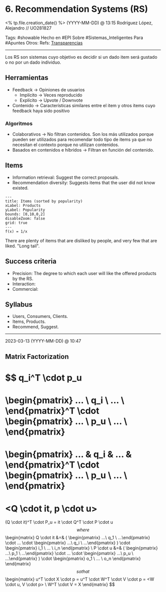 # 6. Recommendation Systems (RS)
<% tp.file.creation_date() %> (YYYY-MM-DD) @ 13:15
Rodríguez López, Alejandro // UO281827

Tags:
	#showable
	Hecho en #EPI
	Sobre #Sistemas_Inteligentes 
	Para #Apuntes 
	Otros:
	Refs:
		 [Transparencias](https://www.campusvirtual.uniovi.es/pluginfile.php/984529/mod_resource/content/0/L7%20RS%20%282%29.pdf)
 
<hr>

Los RS son sistemas cuyo objetivo es decidir si un dado item será gustado o no por un dado individuo.
## Herramientas
- Feedback -> Opiniones de usuarios
	- Implícito -> Veces reproducido
	- Explícito -> Upvote / Downvote
- Contenido -> Características similares entre el item y otros items cuyo feedback haya sido positivo

### Algoritmos
- Colaborativos -> No filtran contenidos.
Son los más utilizados porque pueden ser utilizados para recomendar todo tipo de items ya que no necesitan el contexto porque no utilizan contenidos.
- Basados en contenidos e híbridos -> Filtran en función del contenido.

## Items
- Information retrieval: Suggest the correct proposals.
- Recommendation diversity: Suggests items that the user did not know existed.
```functionplot
---
title: Items (sorted by popularity)
xLabel: Products
yLabel: Popularity
bounds: [0,10,0,2]
disableZoom: false
grid: true
---
f(x) = 1/x
```
There are plenty of items that are disliked by people, and very few that are liked. "Long tail".

## Success criteria
- Precision: The degree to which each user will like the offered products by the RS.
- Interaction:
- Commercial:

## Syllabus
- Users, Consumers, Clients.
- Items, Products.
- Recommend, Suggest.

<hr>

2023-03-13 (YYYY-MM-DD) @ 10:47

## Matrix Factorization
$$
q_i^T \cdot p_u
=
\begin{pmatrix} ... \\ q_i \\ ... \\ \end{pmatrix}^T \cdot
\begin{pmatrix} ... \\ p_u \\ ... \\ \end{pmatrix}
=
\begin{pmatrix} ... & q_i & ... & \end{pmatrix}^T \cdot
\begin{pmatrix} ... \\ p_u \\ ... \\ \end{pmatrix}
=
<Q \cdot it, p \cdot u> 
=
(Q \cdot it)^T \cdot P_u = it \cdot Q^T \cdot P \cdot u
$$
where
$$
\begin{matrix}
Q \cdot it &=& (
	\begin{pmatrix} ...\\ q_1 \\ ...\end{pmatrix} \cdot ... \cdot \begin{pmatrix} ...\\ q_i \\ ...\end{pmatrix}
) \cdot
\begin{pmatrix} i_1 \\ ... \\ i_n \end{pmatrix}
\\
P \cdot u &=& (
	\begin{pmatrix} ...\\ p_1 \\ ...\end{pmatrix} \cdot ... \cdot \begin{pmatrix} ...\\ p_u \\ ...\end{pmatrix}
) \cdot
\begin{pmatrix} o_1 \\ ... \\ o_n \end{pmatrix}
\end{matrix}
$$
so that
$$
\begin{matrix}
u^T \cdot X \cdot p = u^T \cdot W^T \cdot V \cdot p = <W \cdot u, V \cdot p> \\
W^T \cdot V = X
\end{matrix}
$$